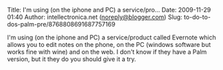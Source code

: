 Title: I&#39;m using (on the iphone and PC) a service/pro...
Date: 2009-11-29 01:40
Author: intellectronica.net (noreply@blogger.com)
Slug: to-do-to-dos-palm-pre/8768808691687757169

I'm using (on the iphone and PC) a service/product called Evernote which
allows you to edit notes on the phone, on the PC (windows software but
works fine with wine) and on the web. I don't know if they have a Palm
version, but it they do you should give it a try.

